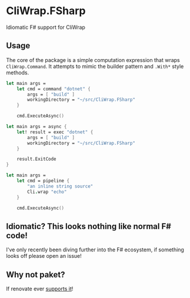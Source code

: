 # CliWrap.FSharp

Idiomatic F# support for CliWrap

## Usage

The core of the package is a simple computation expression that wraps `CliWrap.Command`.
It attempts to mimic the builder pattern and `.With*` style methods.

```fsharp
let main args =
	let cmd = command "dotnet" {
		args = [ "build" ]
		workingDirectory = "~/src/CliWrap.FSharp"
	}

	cmd.ExecuteAsync()
```

```fsharp
let main args = async {
	let! result = exec "dotnet" {
		args = [ "build" ]
		workingDirectory = "~/src/CliWrap.FSharp"
	}

	result.ExitCode
}
```

```fsharp
let main args =
	let cmd = pipeline {
		"an inline string source"
		Cli.wrap "echo"
	}

	cmd.ExecuteAsync()
```

## Idiomatic? This looks nothing like normal F# code!

I've only recently been diving further into the F# ecosystem, if something looks off please open an issue!

## Why not paket?

If renovate ever [supports it](https://github.com/renovatebot/renovate/issues/11211)!
